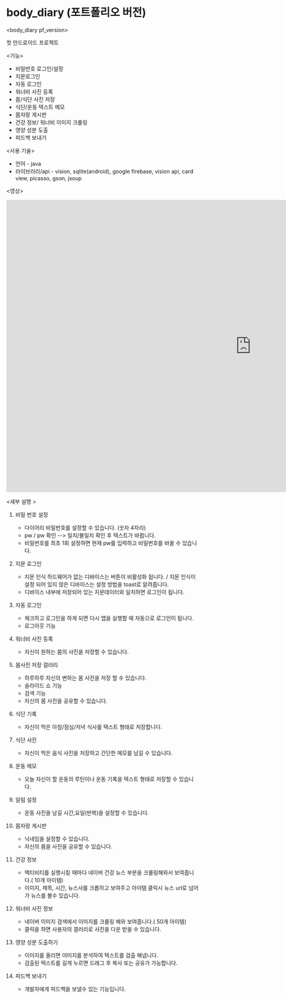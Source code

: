 
# body_diary (포트폴리오 버전)

<body_diary pf_version>

첫 안드로이드 프로젝트 

<기능>
* 비밀번호 로그인/설정
* 지문로그인
* 자동 로그인
* 워너비 사진 등록
* 몸/식단 사진 저장
* 식단/운동 텍스트 메모
* 몸자랑 게시판
* 건강 정보/ 워너비 이미지 크롤링
* 영양 성분 도출 
* 피드백 보내기

<사용 기술>
* 언어 - java
* 라이브러리/api - vision, sqlite(android), google firebase, vision api, card view, picasso, gson, jsoup

 
<영상>
<iframe width="1280" height="763" src="https://www.youtube.com/embed/dz-I5gUQm3E" frameborder="0" allow="accelerometer; autoplay; encrypted-media; gyroscope; picture-in-picture" allowfullscreen></iframe>



<세부 설명 >
1. 비밀 번호 설정 
      - 다이어리 비밀번호를 설정할 수 있습니다. (숫자 4자리)
      - pw / pw 확인 --> 일치/불일치 확인 후  텍스트가 바뀝니다.
      - 비밀번호를 최초 1회 설정하면 현재 pw를 입력하고 비밀번호를 바꿀 수 있습니다.
      
2. 지문 로그인
    - 지문 인식 하드웨어가 없는 디바이스는 버튼이 비활성화 됩니다. / 지문 인식이 설정 되어 있지 않은 디바이스는 설정 방법을 toast로 알려줍니다.
    - 디바이스 내부에 저장되어 있는 지문데이터와 일치하면 로그인이 됩니다.
    
3. 자동 로그인
    - 체크하고 로그인을 하게 되면 다시 앱을 실행할 때 자동으로 로그인이 됩니다.
    - 로그아웃 기능

4. 워너비 사진 등록
    - 자신이 원하는 몸의 사진을 저장할 수 있습니다.

5. 몸사진 저장 갤러리
    - 하루하루 자신의 변하는 몸 사진을 저장 할 수 있습니다.
    - 슬라이드 쇼 기능
    - 검색 기능
    - 자신의 몸 사진을 공유할 수 있습니다.
    
6. 식단 기록
    - 자신이 먹은 아침/점심/저녁 식사를 텍스트 형태로 저장합니다.
    
7. 식단 사진
    - 자신이 먹은 음식 사진을 저장하고 간단한 메모를 남길 수 있습니다.

8. 운동 메모 
    - 오늘 자신이 할 운동의 루틴이나 운동 기록을 텍스트 형태로 저장할 수 있습니다.
 
9. 알림 설정
    - 운동 사진을 남길 시간,요일(반복)을 설정할 수 있습니다. 

10. 몸자랑 게시판
    - 닉네임을 설정할 수 있습니다. 
    - 자신의 몸을 사진을 공유할 수 있습니다. 

11. 건강 정보 
    - 액티비티를 실행시킬 때마다 네이버 건강 뉴스 부분을 크롤링해와서 보여줍니다.( 10개 아이템)
    - 이미지, 제목, 시간, 뉴스사를 크롭하고 보여주고 아이템 클릭시 뉴스 url로 넘어가 뉴스를 볼수 있습니다.
    
12. 워너비 사진 정보
    - 네이버 이미지 검색에서 이미지를 크롤링 해와 보여줍니다.( 50개 아이템)
    - 클릭을 하면 사용자의 갤러리로 사진을 다운 받을 수 있습니다.
    
13. 영양 성분 도출하기
    - 이미지를 올리면 이미지를 분석하여 텍스트를 검출 해냅니다.
    - 검출된 텍스트를 길게 누르면 드래그 후 복사 또는 공유가 가능합니다.
    
14. 피드백 보내기
    - 개발자에게 피드백을 보낼수 있는 기능입니다.
    
